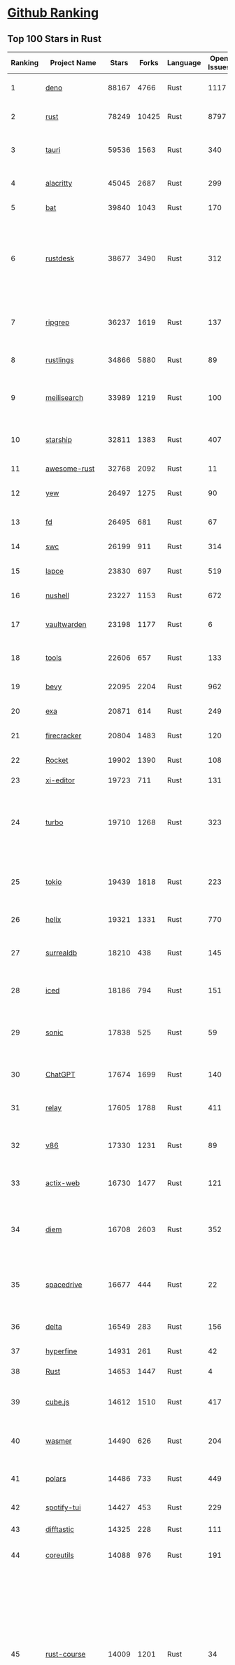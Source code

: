 [Github Ranking](../README.md)
==========

## Top 100 Stars in Rust

| Ranking | Project Name | Stars | Forks | Language | Open Issues | Description | Last Commit |
| ------- | ------------ | ----- | ----- | -------- | ----------- | ----------- | ----------- |
| 1 | [deno](https://github.com/denoland/deno) | 88167 | 4766 | Rust | 1117 | A modern runtime for JavaScript and TypeScript. | 2023-02-26T19:53:52Z |
| 2 | [rust](https://github.com/rust-lang/rust) | 78249 | 10425 | Rust | 8797 | Empowering everyone to build reliable and efficient software. | 2023-02-27T02:57:01Z |
| 3 | [tauri](https://github.com/tauri-apps/tauri) | 59536 | 1563 | Rust | 340 | Build smaller, faster, and more secure desktop applications with a web frontend. | 2023-02-26T12:54:46Z |
| 4 | [alacritty](https://github.com/alacritty/alacritty) | 45045 | 2687 | Rust | 299 | A cross-platform, OpenGL terminal emulator. | 2023-02-26T23:55:41Z |
| 5 | [bat](https://github.com/sharkdp/bat) | 39840 | 1043 | Rust | 170 | A cat(1) clone with wings. | 2023-02-25T01:21:14Z |
| 6 | [rustdesk](https://github.com/rustdesk/rustdesk) | 38677 | 3490 | Rust | 312 | Open source virtual / remote desktop infrastructure for everyone! The open source TeamViewer alternative. Display and control your PC and Android devices from anywhere at anytime. | 2023-02-27T01:21:01Z |
| 7 | [ripgrep](https://github.com/BurntSushi/ripgrep) | 36237 | 1619 | Rust | 137 | ripgrep recursively searches directories for a regex pattern while respecting your gitignore | 2023-02-26T11:20:57Z |
| 8 | [rustlings](https://github.com/rust-lang/rustlings) | 34866 | 5880 | Rust | 89 | :crab: Small exercises to get you used to reading and writing Rust code! | 2023-02-26T16:18:00Z |
| 9 | [meilisearch](https://github.com/meilisearch/meilisearch) | 33989 | 1219 | Rust | 100 | A lightning-fast search engine that fits effortlessly into your apps, websites, and workflow. | 2023-02-23T18:54:06Z |
| 10 | [starship](https://github.com/starship/starship) | 32811 | 1383 | Rust | 407 | ☄🌌️  The minimal, blazing-fast, and infinitely customizable prompt for any shell! | 2023-02-27T00:21:57Z |
| 11 | [awesome-rust](https://github.com/rust-unofficial/awesome-rust) | 32768 | 2092 | Rust | 11 | A curated list of Rust code and resources. | 2023-02-26T22:44:54Z |
| 12 | [yew](https://github.com/yewstack/yew) | 26497 | 1275 | Rust | 90 | Rust / Wasm framework for building client web apps | 2023-02-22T17:19:11Z |
| 13 | [fd](https://github.com/sharkdp/fd) | 26495 | 681 | Rust | 67 | A simple, fast and user-friendly alternative to 'find' | 2023-02-26T06:41:34Z |
| 14 | [swc](https://github.com/swc-project/swc) | 26199 | 911 | Rust | 314 | Rust-based platform for the Web | 2023-02-27T02:40:17Z |
| 15 | [lapce](https://github.com/lapce/lapce) | 23830 | 697 | Rust | 519 | Lightning-fast and Powerful Code Editor written in Rust | 2023-02-27T01:08:24Z |
| 16 | [nushell](https://github.com/nushell/nushell) | 23227 | 1153 | Rust | 672 | A new type of shell | 2023-02-27T02:14:15Z |
| 17 | [vaultwarden](https://github.com/dani-garcia/vaultwarden) | 23198 | 1177 | Rust | 6 | Unofficial Bitwarden compatible server written in Rust, formerly known as bitwarden_rs | 2023-02-26T21:06:46Z |
| 18 | [tools](https://github.com/rome/tools) | 22606 | 657 | Rust | 133 | Unified developer tools for JavaScript, TypeScript, and the web | 2023-02-26T18:43:56Z |
| 19 | [bevy](https://github.com/bevyengine/bevy) | 22095 | 2204 | Rust | 962 | A refreshingly simple data-driven game engine built in Rust | 2023-02-27T01:29:35Z |
| 20 | [exa](https://github.com/ogham/exa) | 20871 | 614 | Rust | 249 | A modern replacement for ‘ls’. | 2023-02-26T12:51:16Z |
| 21 | [firecracker](https://github.com/firecracker-microvm/firecracker) | 20804 | 1483 | Rust | 120 | Secure and fast microVMs for serverless computing. | 2023-02-25T12:12:13Z |
| 22 | [Rocket](https://github.com/SergioBenitez/Rocket) | 19902 | 1390 | Rust | 108 | A web framework for Rust. | 2023-02-26T10:55:34Z |
| 23 | [xi-editor](https://github.com/xi-editor/xi-editor) | 19723 | 711 | Rust | 131 | A modern editor with a backend written in Rust. | 2023-02-01T16:30:16Z |
| 24 | [turbo](https://github.com/vercel/turbo) | 19710 | 1268 | Rust | 323 | Incremental bundler and build system optimized for JavaScript and TypeScript, written in Rust – including Turbopack and Turborepo. | 2023-02-27T02:38:03Z |
| 25 | [tokio](https://github.com/tokio-rs/tokio) | 19439 | 1818 | Rust | 223 | A runtime for writing reliable asynchronous applications with Rust. Provides I/O, networking, scheduling, timers, ... | 2023-02-26T21:44:44Z |
| 26 | [helix](https://github.com/helix-editor/helix) | 19321 | 1331 | Rust | 770 | A post-modern modal text editor. | 2023-02-27T02:35:10Z |
| 27 | [surrealdb](https://github.com/surrealdb/surrealdb) | 18210 | 438 | Rust | 145 | A scalable, distributed, collaborative, document-graph database, for the realtime web | 2023-02-23T17:55:20Z |
| 28 | [iced](https://github.com/iced-rs/iced) | 18186 | 794 | Rust | 151 | A cross-platform GUI library for Rust, inspired by Elm | 2023-02-27T02:41:39Z |
| 29 | [sonic](https://github.com/valeriansaliou/sonic) | 17838 | 525 | Rust | 59 | 🦔 Fast, lightweight & schema-less search backend. An alternative to Elasticsearch that runs on a few MBs of RAM. | 2023-01-08T19:14:14Z |
| 30 | [ChatGPT](https://github.com/lencx/ChatGPT) | 17674 | 1699 | Rust | 140 | 🔮 ChatGPT Desktop Application (Mac, Windows and Linux) | 2023-02-25T16:24:23Z |
| 31 | [relay](https://github.com/facebook/relay) | 17605 | 1788 | Rust | 411 | Relay is a JavaScript framework for building data-driven React applications. | 2023-02-26T00:14:51Z |
| 32 | [v86](https://github.com/copy/v86) | 17330 | 1231 | Rust | 89 | x86 virtualization in your browser, recompiling x86 to wasm on the fly | 2023-02-20T10:45:27Z |
| 33 | [actix-web](https://github.com/actix/actix-web) | 16730 | 1477 | Rust | 121 | Actix Web is a powerful, pragmatic, and extremely fast web framework for Rust. | 2023-02-26T21:57:18Z |
| 34 | [diem](https://github.com/diem/diem) | 16708 | 2603 | Rust | 352 | Diem’s mission is to build a trusted and innovative financial network that empowers people and businesses around the world. | 2023-02-26T08:59:31Z |
| 35 | [spacedrive](https://github.com/spacedriveapp/spacedrive) | 16677 | 444 | Rust | 22 | Spacedrive is an open source cross-platform file explorer, powered by a virtual distributed filesystem written in Rust. | 2023-02-27T00:14:27Z |
| 36 | [delta](https://github.com/dandavison/delta) | 16549 | 283 | Rust | 156 | A syntax-highlighting pager for git, diff, and grep output | 2023-02-20T06:59:43Z |
| 37 | [hyperfine](https://github.com/sharkdp/hyperfine) | 14931 | 261 | Rust | 42 | A command-line benchmarking tool | 2023-02-21T14:19:45Z |
| 38 | [Rust](https://github.com/TheAlgorithms/Rust) | 14653 | 1447 | Rust | 4 |  All Algorithms implemented in Rust  | 2023-02-22T20:29:27Z |
| 39 | [cube.js](https://github.com/cube-js/cube.js) | 14612 | 1510 | Rust | 417 | 📊  Cube — The Semantic Layer for Building Data Applications | 2023-02-25T13:02:46Z |
| 40 | [wasmer](https://github.com/wasmerio/wasmer) | 14490 | 626 | Rust | 204 | 🚀 The leading WebAssembly Runtime supporting WASI and Emscripten | 2023-02-26T23:35:47Z |
| 41 | [polars](https://github.com/pola-rs/polars) | 14486 | 733 | Rust | 449 | Fast multi-threaded, hybrid-out-of-core DataFrame library in Rust \| Python \| Node.js | 2023-02-26T23:44:59Z |
| 42 | [spotify-tui](https://github.com/Rigellute/spotify-tui) | 14427 | 453 | Rust | 229 | Spotify for the terminal written in Rust 🚀 | 2023-01-20T22:39:05Z |
| 43 | [difftastic](https://github.com/Wilfred/difftastic) | 14325 | 228 | Rust | 111 | a structural diff that understands syntax 🟥🟩 | 2023-02-24T16:48:17Z |
| 44 | [coreutils](https://github.com/uutils/coreutils) | 14088 | 976 | Rust | 191 | Cross-platform Rust rewrite of the GNU coreutils | 2023-02-26T21:10:12Z |
| 45 | [rust-course](https://github.com/sunface/rust-course) | 14009 | 1201 | Rust | 34 | “连续六年成为全世界最受喜爱的语言，无 GC 也无需手动内存管理、极高的性能和安全性、过程/OO/函数式编程、优秀的包管理、JS 未来基石" — 工作之余的第二语言来试试 Rust 吧。<<Rust语言圣经>>拥有全面且深入的讲解、生动贴切的示例、德芙般丝滑的内容，甚至还有JS程序员关注的 WASM 和 Deno 等专题。这可能是目前最用心的 Rust 中文学习教程 / Book  | 2023-02-27T03:02:18Z |
| 46 | [RustPython](https://github.com/RustPython/RustPython) | 13715 | 925 | Rust | 217 | A Python Interpreter written in Rust | 2023-02-26T20:10:49Z |
| 47 | [egui](https://github.com/emilk/egui) | 13646 | 967 | Rust | 353 | egui: an easy-to-use immediate mode GUI in Rust that runs on both web and native | 2023-02-26T17:13:23Z |
| 48 | [anki](https://github.com/ankitects/anki) | 13323 | 1667 | Rust | 104 | Anki for desktop computers | 2023-02-26T18:36:49Z |
| 49 | [vector](https://github.com/vectordotdev/vector) | 12839 | 1023 | Rust | 1603 | A high-performance observability data pipeline. | 2023-02-26T19:27:08Z |
| 50 | [tikv](https://github.com/tikv/tikv) | 12712 | 1919 | Rust | 953 | Distributed transactional key-value database, originally created to complement TiDB | 2023-02-27T02:31:16Z |
| 51 | [mdBook](https://github.com/rust-lang/mdBook) | 12634 | 1293 | Rust | 356 | Create book from markdown files. Like Gitbook but implemented in Rust | 2023-02-25T16:14:42Z |
| 52 | [navi](https://github.com/denisidoro/navi) | 12526 | 453 | Rust | 47 | An interactive cheatsheet tool for the command-line | 2022-12-21T11:06:29Z |
| 53 | [gitui](https://github.com/extrawurst/gitui) | 12404 | 389 | Rust | 103 | Blazing 💥 fast terminal-ui for git written in rust 🦀 | 2023-02-27T01:57:12Z |
| 54 | [book](https://github.com/rust-lang/book) | 11618 | 2736 | Rust | 170 | The Rust Programming Language | 2023-02-26T20:34:27Z |
| 55 | [wasmtime](https://github.com/bytecodealliance/wasmtime) | 11554 | 928 | Rust | 483 | A fast and secure runtime for WebAssembly | 2023-02-26T23:11:37Z |
| 56 | [ruffle](https://github.com/ruffle-rs/ruffle) | 11539 | 585 | Rust | 2350 | A Flash Player emulator written in Rust | 2023-02-27T02:18:03Z |
| 57 | [rust-analyzer](https://github.com/rust-lang/rust-analyzer) | 11476 | 1183 | Rust | 1175 | A Rust compiler front-end for IDEs | 2023-02-27T00:38:02Z |
| 58 | [Pake](https://github.com/tw93/Pake) | 11380 | 853 | Rust | 6 | 🤱🏻 Turn any webpage into a desktop app with Rust.  🤱🏻 很简单的用 Rust 打包网页生成很小的桌面 App | 2023-02-25T03:14:15Z |
| 59 | [hyper](https://github.com/hyperium/hyper) | 11289 | 1333 | Rust | 175 | An HTTP library for Rust | 2023-02-26T02:36:08Z |
| 60 | [carbonyl](https://github.com/fathyb/carbonyl) | 11283 | 249 | Rust | 28 | Chromium running inside your terminal | 2023-02-26T21:31:10Z |
| 61 | [tree-sitter](https://github.com/tree-sitter/tree-sitter) | 10981 | 629 | Rust | 348 | An incremental parsing system for programming tools | 2023-02-26T23:21:06Z |
| 62 | [static-analysis](https://github.com/analysis-tools-dev/static-analysis) | 10929 | 1228 | Rust | 0 | ⚙️ A curated list of static analysis (SAST) tools and linters for all programming languages, config files, build tools, and more. The focus is on tools which improve code quality. | 2023-02-27T01:38:31Z |
| 63 | [just](https://github.com/casey/just) | 10799 | 273 | Rust | 159 | 🤖 Just a command runner | 2023-02-17T20:40:53Z |
| 64 | [clap](https://github.com/clap-rs/clap) | 10748 | 888 | Rust | 208 | A full featured, fast Command Line Argument Parser for Rust | 2023-02-26T19:34:52Z |
| 65 | [rust-raspberrypi-OS-tutorials](https://github.com/rust-embedded/rust-raspberrypi-OS-tutorials) | 10477 | 630 | Rust | 1 | :books: Learn to write an embedded OS in Rust :crab: | 2022-12-30T20:30:34Z |
| 66 | [zola](https://github.com/getzola/zola) | 10378 | 741 | Rust | 146 | A fast static site generator in a single binary with everything built-in. https://www.getzola.org | 2023-02-26T19:01:14Z |
| 67 | [fnm](https://github.com/Schniz/fnm) | 10364 | 300 | Rust | 87 | 🚀 Fast and simple Node.js version manager, built in Rust | 2023-02-26T15:47:30Z |
| 68 | [zellij](https://github.com/zellij-org/zellij) | 10222 | 312 | Rust | 392 | A terminal workspace with batteries included | 2023-02-26T21:12:13Z |
| 69 | [solana](https://github.com/solana-labs/solana) | 10061 | 2778 | Rust | 790 | Web-Scale Blockchain for fast, secure, scalable, decentralized apps and marketplaces. | 2023-02-27T02:38:06Z |
| 70 | [diesel](https://github.com/diesel-rs/diesel) | 9958 | 876 | Rust | 94 | A safe, extensible ORM and Query Builder for Rust | 2023-02-24T13:11:09Z |
| 71 | [cargo](https://github.com/rust-lang/cargo) | 9892 | 1932 | Rust | 1348 | The Rust package manager | 2023-02-26T22:44:52Z |
| 72 | [tui-rs](https://github.com/fdehau/tui-rs) | 9807 | 460 | Rust | 90 | Build terminal user interfaces and dashboards using Rust | 2023-02-20T08:24:26Z |
| 73 | [py-spy](https://github.com/benfred/py-spy) | 9780 | 345 | Rust | 94 | Sampling profiler for Python programs | 2023-02-21T11:58:31Z |
| 74 | [czkawka](https://github.com/qarmin/czkawka) | 9653 | 271 | Rust | 238 | Multi functional app to find duplicates, empty folders, similar images etc. | 2023-02-26T16:28:22Z |
| 75 | [neovide](https://github.com/neovide/neovide) | 9589 | 378 | Rust | 339 | No Nonsense Neovim Client in Rust | 2023-02-26T16:19:11Z |
| 76 | [zoxide](https://github.com/ajeetdsouza/zoxide) | 9522 | 342 | Rust | 29 | A smarter cd command. Supports all major shells. | 2023-02-18T05:25:55Z |
| 77 | [comprehensive-rust](https://github.com/google/comprehensive-rust) | 9508 | 432 | Rust | 38 | This is the Rust course used by the Android team at Google. It provides you the material to quickly teach Rust to everyone. | 2023-02-27T02:05:03Z |
| 78 | [RustScan](https://github.com/RustScan/RustScan) | 9329 | 674 | Rust | 91 | 🤖 The Modern Port Scanner 🤖 | 2023-02-04T00:43:33Z |
| 79 | [lsd](https://github.com/Peltoche/lsd) | 9255 | 307 | Rust | 94 | The next gen ls command | 2023-02-02T16:21:03Z |
| 80 | [xsv](https://github.com/BurntSushi/xsv) | 9192 | 292 | Rust | 108 | A fast CSV command line toolkit written in Rust. | 2022-12-22T10:10:37Z |
| 81 | [ruff](https://github.com/charliermarsh/ruff) | 9177 | 288 | Rust | 200 | An extremely fast Python linter, written in Rust. | 2023-02-27T02:52:04Z |
| 82 | [rust-clippy](https://github.com/rust-lang/rust-clippy) | 9006 | 1186 | Rust | 1634 | A bunch of lints to catch common mistakes and improve your Rust code. Book: https://doc.rust-lang.org/clippy/ | 2023-02-26T21:08:22Z |
| 83 | [axum](https://github.com/tokio-rs/axum) | 8750 | 606 | Rust | 17 | Ergonomic and modular web framework built with Tokio, Tower, and Hyper | 2023-02-26T18:05:14Z |
| 84 | [spotifyd](https://github.com/Spotifyd/spotifyd) | 8653 | 406 | Rust | 60 | A spotify daemon | 2023-02-18T20:07:15Z |
| 85 | [druid](https://github.com/linebender/druid) | 8599 | 545 | Rust | 257 | A data-first Rust-native UI design toolkit.  | 2023-02-25T11:19:44Z |
| 86 | [xray](https://github.com/atom-archive/xray) | 8530 | 245 | Rust | 16 | An experimental next-generation Electron-based text editor | 2019-07-22T17:46:06Z |
| 87 | [talent-plan](https://github.com/pingcap/talent-plan) | 8519 | 1122 | Rust | 96 | open source training courses about distributed database and distributed systems | 2023-02-26T08:31:48Z |
| 88 | [broot](https://github.com/Canop/broot) | 8233 | 194 | Rust | 160 | A new way to see and navigate directory trees : https://dystroy.org/broot | 2023-02-25T19:31:16Z |
| 89 | [rayon](https://github.com/rayon-rs/rayon) | 8205 | 412 | Rust | 145 | Rayon: A data parallelism library for Rust | 2023-02-27T01:22:05Z |
| 90 | [sqlx](https://github.com/launchbadge/sqlx) | 8087 | 829 | Rust | 403 | 🧰 The Rust SQL Toolkit. An async, pure Rust SQL crate featuring compile-time checked queries without a DSL. Supports PostgreSQL, MySQL, SQLite, and MSSQL. | 2023-02-26T21:49:05Z |
| 91 | [universal-android-debloater](https://github.com/0x192/universal-android-debloater) | 8053 | 472 | Rust | 204 | Cross-platform GUI written in Rust using ADB to debloat non-rooted android devices. Improve your privacy, the security and battery life of your device. | 2023-02-25T14:15:39Z |
| 92 | [substrate](https://github.com/paritytech/substrate) | 7940 | 2527 | Rust | 1001 | Substrate: The platform for blockchain innovators | 2023-02-27T02:48:30Z |
| 93 | [amethyst](https://github.com/amethyst/amethyst) | 7889 | 776 | Rust | 0 | Data-oriented and data-driven game engine written in Rust | 2021-12-06T18:23:49Z |
| 94 | [windows-rs](https://github.com/microsoft/windows-rs) | 7871 | 344 | Rust | 30 | Rust for Windows | 2023-02-25T14:12:18Z |
| 95 | [tokei](https://github.com/XAMPPRocky/tokei) | 7868 | 400 | Rust | 92 | Count your code, quickly. | 2023-02-21T08:35:21Z |
| 96 | [nom](https://github.com/rust-bakery/nom) | 7772 | 751 | Rust | 182 | Rust parser combinator framework | 2023-02-22T23:24:18Z |
| 97 | [pyo3](https://github.com/PyO3/pyo3) | 7753 | 510 | Rust | 143 | Rust bindings for the Python interpreter | 2023-02-24T18:21:01Z |
| 98 | [warp](https://github.com/seanmonstar/warp) | 7749 | 651 | Rust | 159 | A super-easy, composable, web server framework for warp speeds. | 2023-02-25T15:01:27Z |
| 99 | [actix](https://github.com/actix/actix) | 7720 | 611 | Rust | 35 | Actor framework for Rust. | 2023-01-27T16:50:49Z |
| 100 | [tantivy](https://github.com/quickwit-oss/tantivy) | 7687 | 463 | Rust | 241 | Tantivy is a full-text search engine library inspired by Apache Lucene and written in Rust | 2023-02-27T01:39:57Z |

